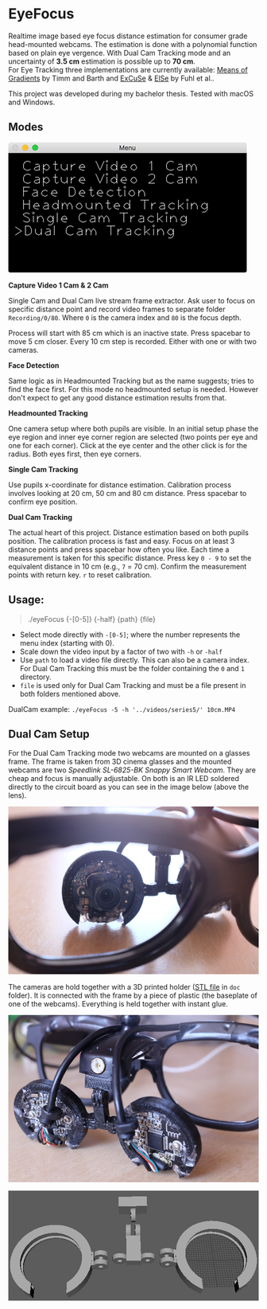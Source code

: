 # EyeFocus

Realtime image based eye focus distance estimation for consumer grade head-mounted webcams. 
The estimation is done with a polynomial function based on plain eye vergence. With Dual Cam Tracking mode and an uncertainty of **3.5 cm** estimation is possible up to **70 cm**.  
For Eye Tracking three implementations are currently available: [Means of Gradients][1] by Timm and Barth and [ExCuSe][2] & [ElSe][3] by Fuhl et al..

This project was developed during my bachelor thesis.
Tested with macOS and Windows.



## Modes

![menu](./doc/menu.png)

__Capture Video 1 Cam & 2 Cam__

Single Cam and Dual Cam live stream frame extractor. Ask user to focus on specific distance point and record video frames to separate folder `Recording/0/80`. Where `0` is the camera index and `80` is the focus depth.

Process will start with 85 cm which is an inactive state. Press spacebar to move 5 cm closer. Every 10 cm step is recorded. Either with one or with two cameras.


__Face Detection__

Same logic as in Headmounted Tracking but as the name suggests; tries to find the face first. For this mode no headmounted setup is needed. However don't expect to get any good distance estimation results from that.


__Headmounted Tracking__

One camera setup where both pupils are visible. In an initial setup phase the eye region and inner eye corner region are selected (two points per eye and one for each corner). Click at the eye center and the other click is for the radius. Both eyes first, then eye corners.


__Single Cam Tracking__

Use pupils x-coordinate for distance estimation. Calibration process involves looking at 20 cm, 50 cm and 80 cm distance. Press spacebar to confirm eye position.


__Dual Cam Tracking__

The actual heart of this project. Distance estimation based on both pupils position. The calibration process is fast and easy. Focus on at least 3 distance points and press spacebar how often you like. Each time a measurement is taken for this specific distance. Press key `0 - 9` to set the equivalent distance in 10 cm (e.g., `7` = 70 cm). Confirm the measurement points with return key. `r` to reset calibration.



## Usage:
> ./eyeFocus {-[0-5]} {-half} {path} {file}

- Select mode directly with `-[0-5]`; where the number represents the menu index (starting with 0).
- Scale down the video input by a factor of two with `-h` or `-half`
- Use `path` to load a video file directly. This can also be a camera index. For Dual Cam Tracking this must be the folder containing the `0` and `1` directory.
- `file` is used only for Dual Cam Tracking and must be a file present in both folders mentioned above.

DualCam example: `./eyeFocus -5 -h '../videos/series5/' 10cm.MP4`



## Dual Cam Setup

For the Dual Cam Tracking mode two webcams are mounted on a glasses frame. The frame is taken from 3D cinema glasses and the mounted webcams are two *Speedlink SL-6825-BK Snappy Smart Webcam*. They are cheap and focus is manually adjustable. On both is an IR LED soldered directly to the circuit board as you can see in the image below (above the lens).

![dual1](./doc/glasses_1.jpg)

The cameras are hold together with a 3D printed holder ([STL file][4] in `doc` folder). It is connected with the frame by a piece of plastic (the baseplate of one of the webcams). Everything is held together with instant glue.

![dual2](./doc/glasses_2.jpg)

![dual3](./doc/cam_holder.png)



 [1]: http://www.inb.uni-luebeck.de/fileadmin/files/PUBPDFS/TiBa11b.pdf
 [2]: http://www.ti.uni-tuebingen.de/uploads/tx_timitarbeiter/ExCuSe_01.pdf
 [3]: https://www.ti.uni-tuebingen.de/uploads/tx_timitarbeiter/ElSe.pdf
 [4]: ./doc/cam_holder.stl